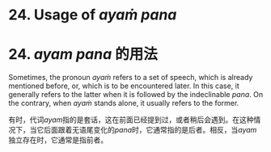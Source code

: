 # **24. Usage of** *ayaṁ pana* 
# 24. *ayam pana* **的用法** 


 Sometimes, the pronoun *ayaṁ* refers to a set of speech, which is already mentioned before, or, which is to be encountered later. In this case, it generally refers to the latter when it is followed by the indeclinable *pana*. On the contrary, when *ayaṁ* stands alone, it usually refers to the former.

 有时，代词*ayam*指的是套话，这在前面已经提到过，或者稍后会遇到。在这种情况下，当它后面跟着无语尾变化的*pana*时，它通常指的是后者。相反，当*ayam*独立存在时，它通常是指前者。